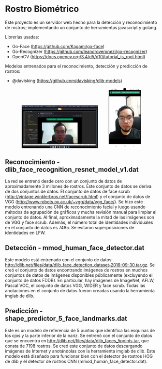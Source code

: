 # Rostro Biométrico
Este proyecto es un servidor web hecho para la detección y reconocimiento de rostros; implementando un conjunto de herramientas javascript y golang.

Librerías usadas:
- Go-Face (https://github.com/Kagami/go-face)
- Go-Recognizer (https://github.com/leandroveronezi/go-recognizer)
- OpenCV (https://docs.opencv.org/3.4/d5/d10/tutorial_js_root.html)

Modelos entrenados para el reconocimiento, detección y predicción de rostros:
- @davisking (https://github.com/davisking/dlib-models)

<p align="center">
  <img alt="Light" src="https://raw.githubusercontent.com/RicardoValladares/FaceDetect/facedetection/desktop.png" width="50%">
  &nbsp; &nbsp; &nbsp; &nbsp;
  <img alt="Dark" src="https://raw.githubusercontent.com/RicardoValladares/FaceDetect/facedetection/celphone.png" width="21%">
</p>

## Reconocimiento - dlib_face_recognition_resnet_model_v1.dat
La red se entrenó desde cero con un conjunto de datos de aproximadamente 3 millones de rostros. Este conjunto de datos se deriva de dos conjuntos de datos. El conjunto de datos de face scrub (http://vintage.winklerbros.net/facescrub.html) y el conjunto de datos de VGG (http://www.robots.ox.ac.uk/~vgg/data/vgg_face/). Se hizo este modelo entrenando una CNN de reconocimiento facial y luego usando métodos de agrupación de gráficos y mucha revisión manual para limpiar el conjunto de datos. Al final, aproximadamente la mitad de las imágenes son de VGG y face scrub. Además, el número total de identidades individuales en el conjunto de datos es 7485. Se evitaron superposiciones de identidades en LFW.

## Detección - mmod_human_face_detector.dat
Este modelo está entrenado con el conjunto de datos: http://dlib.net/files/data/dlib_face_detection_dataset-2016-09-30.tar.gz. Se creó el conjunto de datos encontrando imágenes de rostros en muchos conjuntos de datos de imágenes disponibles públicamente (excluyendo el conjunto de datos FDDB). En particular, hay imágenes de ImageNet, AFLW, Pascal VOC, el conjunto de datos VGG, WIDER y face scrub. Todas las anotaciones en el conjunto de datos fueron creadas usando la herramienta imglab de dlib.

## Predicción - shape_predictor_5_face_landmarks.dat
Este es un modelo de referencia de 5 puntos que identifica las esquinas de los ojos y la parte inferior de la nariz. Se entrenó con el conjunto de datos que se encuentra en http://dlib.net/files/data/dlib_faces_5points.tar, que consta de 7198 rostros. Se creó este conjunto de datos descargando imágenes de Internet y anotándolas con la herramienta imglab de dlib. Este modelo está diseñado para funcionar bien con el detector de rostros HOG de dlib y el detector de rostros CNN (mmod_human_face_detector.dat).
